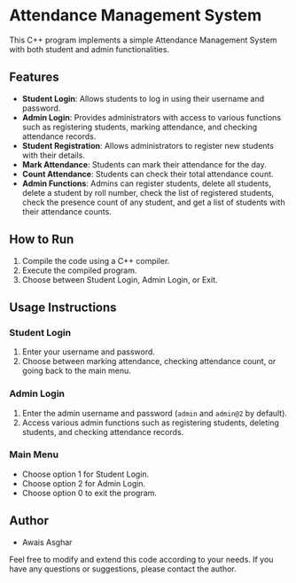 # Attendance Management System

This C++ program implements a simple Attendance Management System with both student and admin functionalities.

## Features

- **Student Login**: Allows students to log in using their username and password.
- **Admin Login**: Provides administrators with access to various functions such as registering students, marking attendance, and checking attendance records.
- **Student Registration**: Allows administrators to register new students with their details.
- **Mark Attendance**: Students can mark their attendance for the day.
- **Count Attendance**: Students can check their total attendance count.
- **Admin Functions**: Admins can register students, delete all students, delete a student by roll number, check the list of registered students, check the presence count of any student, and get a list of students with their attendance counts.

## How to Run

1. Compile the code using a C++ compiler.
2. Execute the compiled program.
3. Choose between Student Login, Admin Login, or Exit.

## Usage Instructions

### Student Login

1. Enter your username and password.
2. Choose between marking attendance, checking attendance count, or going back to the main menu.

### Admin Login

1. Enter the admin username and password (`admin` and `admin@2` by default).
2. Access various admin functions such as registering students, deleting students, and checking attendance records.

### Main Menu

- Choose option 1 for Student Login.
- Choose option 2 for Admin Login.
- Choose option 0 to exit the program.

## Author

- Awais Asghar

Feel free to modify and extend this code according to your needs. If you have any questions or suggestions, please contact the author.